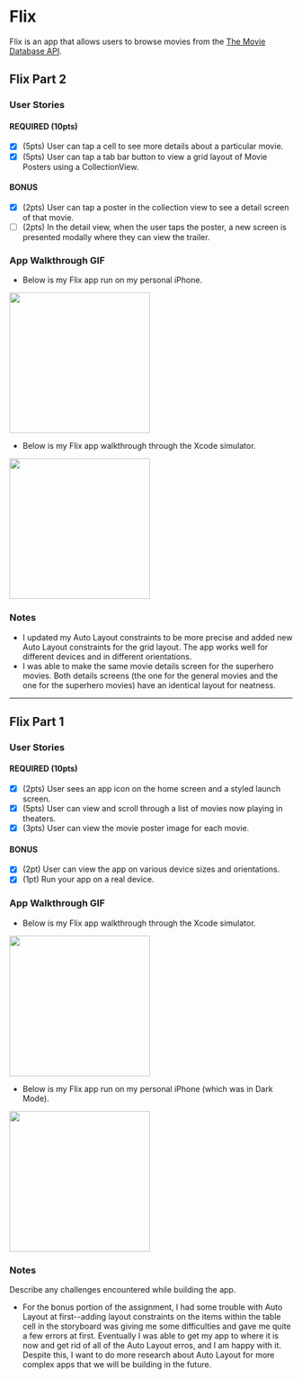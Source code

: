 # Flix

Flix is an app that allows users to browse movies from the [The Movie Database API](http://docs.themoviedb.apiary.io/#).


## Flix Part 2

### User Stories

#### REQUIRED (10pts)
- [x] (5pts) User can tap a cell to see more details about a particular movie.
- [x] (5pts) User can tap a tab bar button to view a grid layout of Movie Posters using a CollectionView.

#### BONUS
- [x] (2pts) User can tap a poster in the collection view to see a detail screen of that movie.
- [ ] (2pts) In the detail view, when the user taps the poster, a new screen is presented modally where they can view the trailer.

### App Walkthrough GIF

- Below is my Flix app run on my personal iPhone.

<img src="http://g.recordit.co/Rwk4mWgCO1.gif" width=250><br>

- Below is my Flix app walkthrough through the Xcode simulator.

<img src="http://g.recordit.co/zmCTfBI2S8.gif" width=250><br>


### Notes
- I updated my Auto Layout constraints to be more precise and added new Auto Layout constraints for the grid layout. The app works well for different devices and in different orientations.  
- I was able to make the same movie details screen for the superhero movies. Both details screens (the one for the general movies and the one for the superhero movies) have an identical layout for neatness. 

---

## Flix Part 1

### User Stories

#### REQUIRED (10pts)
- [x] (2pts) User sees an app icon on the home screen and a styled launch screen.
- [x] (5pts) User can view and scroll through a list of movies now playing in theaters.
- [x] (3pts) User can view the movie poster image for each movie.

#### BONUS
- [x] (2pt) User can view the app on various device sizes and orientations.
- [x] (1pt) Run your app on a real device.

### App Walkthrough GIF

- Below is my Flix app walkthrough through the Xcode simulator.

<img src="http://g.recordit.co/OvvClPlCiW.gif" width=250><br>

- Below is my Flix app run on my personal iPhone (which was in Dark Mode). 

<img src="http://g.recordit.co/2itQSwbI7S.gif" width=250><br>

### Notes
Describe any challenges encountered while building the app.
- For the bonus portion of the assignment, I had some trouble with Auto Layout at first--adding layout constraints on the items within the table cell in the storyboard was giving me some difficulties and gave me quite a few errors at first. Eventually I was able to get my app to where it is now and get rid of all of the Auto Layout erros, and I am happy with it. Despite this, I want to do more research about Auto Layout for more complex apps that we will be building in the future. 
